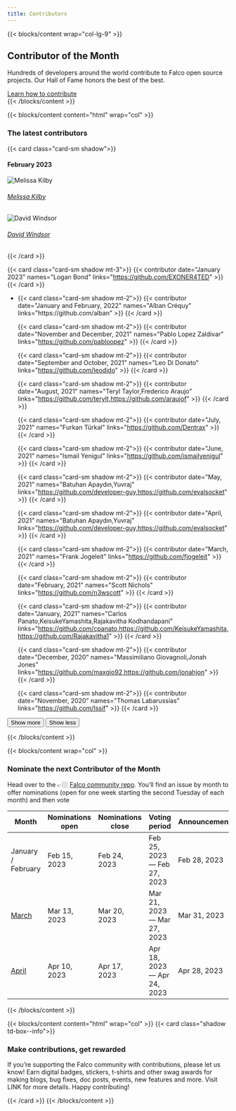 ```yaml
---
title: Contributors
---
```


{{< blocks/content wrap="col-lg-9" >}}
## Contributor of the Month
<p>Hundreds of developers around the world contribute to Falco open source projects. Our Hall of Fame honors the best of the best.</p>
<div class="mt-4">
  <a href="https://github.com/falcosecurity/.github/blob/master/CONTRIBUTING.md" class="text-center btn btn-primary btn-lg">Learn how to contribute</a>
</div>
{{< /blocks/content >}}

{{< blocks/content content="html" wrap="col" >}}
<h3>The latest contributors</h3>

{{< card class="card-sm shadow">}}
#### February 2023

<div class="d-flex flex-column flex-md-row py-2 px-3">
<div class="contributor-date text-dark d-flex align-items-center">
<img class="pr-3" src="/img/community/contributors/melissa_kilby.svg" alt="Melissa Kilby">
<h6><a href="https://github.com/alban" class="text-dark font-weight-bold text-lg">Melissa Kilby</a></h6>
</div>
<div class="d-flex align-items-center pt-3 pt-md-0">
<img class="pr-3" src="/img/community/contributors/contributor_m.svg" alt="David Windsor">
<h6><a href="https://github.com/alban" class="text-dark font-weight-bold text-lg">David Windsor</a></h6>
</div>
</div>

{{< /card >}}

{{< card class="card-sm shadow mt-3">}}
{{< contributor date="January 2023" names="Logan Bond" links="https://github.com/EXONER4TED" >}}
{{< /card >}}

<ul
  id="contributors-list"
  class="collapse multi-collapse pl-0 ml-0 fa-ul"
  aria-labelledby="contributors-list"
>
<li>
{{< card class="card-sm shadow mt-2">}}
{{< contributor date="January and February, 2022" names="Alban Créquy" links="https://github.com/alban" >}}
{{< /card >}}

{{< card class="card-sm shadow mt-2">}}
{{< contributor date="November and December, 2021" names="Pablo Lopez Zaldivar" links="https://github.com/pabloopez" >}}
{{< /card >}}

{{< card class="card-sm shadow mt-2">}}
{{< contributor date="September and October, 2021" names="Leo Di Donato" links="https://github.com/leodido" >}}
{{< /card >}}

{{< card class="card-sm shadow mt-2">}}
{{< contributor date="August, 2021" names="Teryl Taylor,Frederico Araujo" links="https://github.com/terylt,https://github.com/araujof" >}}
{{< /card >}}

{{< card class="card-sm shadow mt-2">}}
{{< contributor date="July, 2021" names="Furkan Türkal" links="https://github.com/Dentrax" >}}
{{< /card >}}

{{< card class="card-sm shadow mt-2">}}
{{< contributor date="June, 2021" names="Ismail Yenigul" links="https://github.com/ismailyenigul" >}}
{{< /card >}}

{{< card class="card-sm shadow mt-2">}}
{{< contributor date="May, 2021" names="Batuhan Apaydın,Yuvraj" links="https://github.com/developer-guy,https://github.com/evalsocket" >}}
{{< /card >}}

{{< card class="card-sm shadow mt-2">}}
{{< contributor date="April, 2021" names="Batuhan Apaydın,Yuvraj" links="https://github.com/developer-guy,https://github.com/evalsocket" >}}
{{< /card >}}

{{< card class="card-sm shadow mt-2">}}
{{< contributor date="March, 2021" names="Frank Jogeleit" links="https://github.com/fjogeleit" >}}
{{< /card >}}

{{< card class="card-sm shadow mt-2">}}
{{< contributor date="February, 2021" names="Scott Nichols" links="https://github.com/n3wscott" >}}
{{< /card >}}

{{< card class="card-sm shadow mt-2">}}
{{< contributor date="January, 2021" names="Carlos Panato,KeisukeYamashita,Rajakavitha Kodhandapani" links="https://github.com/cpanato,https://github.com/KeisukeYamashita,https://github.com/Rajakavitha1" >}}
{{< /card >}}

{{< card class="card-sm shadow mt-2">}}
{{< contributor date="December, 2020" names="Massimiliano Giovagnoli,Jonah Jones" links="https://github.com/maxgio92,https://github.com/jonahjon" >}}
{{< /card >}}

{{< card class="card-sm shadow mt-2">}}
{{< contributor date="November, 2020" names="Thomas Labarussias" links="https://github.com/Issif" >}}
{{< /card >}}
</li>
</ul>

<div class="d-flex justify-content-center mt-4">
<a
  data-toggle="collapse"
  data-target="#contributors-list"
  class="btn btn-link text-primary align-self-start p-0 feature-card__expand-control"
  aria-expanded="false"
  aria-controls="contributors-list"
  role="button"
>
  <button class="btn btn-outline-primary collapsed font-weight-normal px-4">Show more</button>
  <button class="btn btn-outline-primary expanded font-weight-normal px-4">Show less</button>
</a>
</div>

{{< /blocks/content >}}

{{< blocks/content wrap="col" >}}
### Nominate the next Contributor of the Month

Head over to the 👉🏼 [Falco community repo](https://github.com/falcosecurity/falco-website). You’ll find an issue by month to offer nominations (open for one week starting the second Tuesday of each month) and then vote

<div class="td-content">

| Month              | Nominations open | Nominations close | Voting period               | Announcement   |
|--------------------|------------------|-------------------|-----------------------------|----------------|
| January / February | Feb 15, 2023     | Feb 24, 2023      | Feb 25, 2023 — Feb 27, 2023 | Feb 28, 2023   |
| [March](#)         | Mar 13, 2023     | Mar 20, 2023      | Mar 21, 2023 — Mar 27, 2023 | Mar 31, 2023   |
| [April](#)         | Apr 10, 2023     | Apr 17, 2023      | Apr 18, 2023 — Apr 24, 2023 | Apr 28, 2023   |

</div>

{{< /blocks/content >}}

{{< blocks/content content="html" wrap="col" >}}
{{< card class="shadow td-box--info">}}

### Make contributions, get rewarded

If you’re supporting the Falco community with contributions, please let us know! Earn digital badges, stickers, t-shirts and other swag awards for making blogs, bug fixes, doc posts, events, new features and more. Visit LINK for more details. Happy contributing!

{{< /card >}}
{{< /blocks/content >}}

